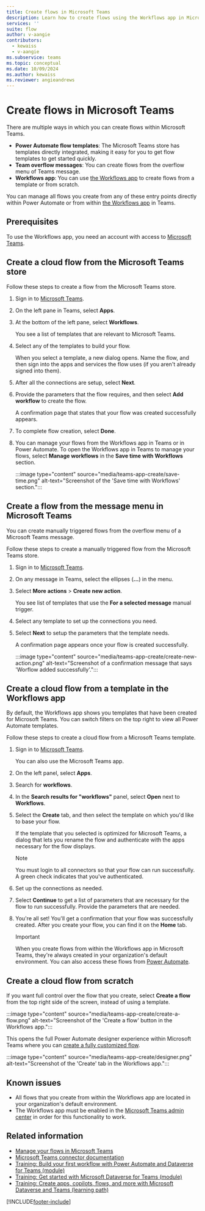 ```yaml
---
title: Create flows in Microsoft Teams
description: Learn how to create flows using the Workflows app in Microsoft Teams
services: ''
suite: flow
author: v-aangie
contributors:
  - kewaiss
  - v-aangie
ms.subservice: teams
ms.topic: conceptual
ms.date: 10/09/2024
ms.author: kewaiss
ms.reviewer: angieandrews
---
```


# Create flows in Microsoft Teams

There are multiple ways in which you can create flows within Microsoft Teams.

- **Power Automate flow templates**: The Microsoft Teams store has templates directly integrated, making it easy for you to get flow templates to get started quickly.
- **Team overflow messages**: You can create flows from the overflow menu of Teams message.
- **Workflows app**: You can use [the Workflows app](./install-teams-app.md) to create flows from a template or from scratch.

You can manage all flows you create from any of these entry points directly within Power Automate or from within [the Workflows app](./install-teams-app.md) in Teams.

## Prerequisites

To use the Workflows app, you need an account with access to [Microsoft Teams](https://teams.microsoft.com).

## Create a cloud flow from the Microsoft Teams store

Follow these steps to create a flow from the Microsoft Teams store.

1. Sign in to [Microsoft Teams](https://teams.microsoft.com).
1. On the left pane in Teams, select **Apps**.
1. At the bottom of the left pane, select **Workflows**.

   You see a list of templates that are relevant to Microsoft Teams.

1. Select any of the templates to build your flow.

   When you select a template, a new dialog opens. Name the flow, and then sign into the apps and services the flow uses (if you aren't already signed into them).

1. After all the connections are setup, select **Next**.
1. Provide the parameters that the flow requires, and then select **Add workflow** to create the flow.

    A confirmation page that states that your flow was created successfully appears.

1. To complete flow creation, select **Done**.
1. You can manage your flows from the Workflows app in Teams or in Power Automate. To open the Workflows app in Teams to manage your flows, select **Manage workflows** in the **Save time with Workflows** section.

    :::image type="content" source="media/teams-app-create/save-time.png" alt-text="Screenshot of the 'Save time with Workflows' section.":::

## Create a flow from the message menu in Microsoft Teams

You can create manually triggered flows from the overflow menu of a Microsoft Teams message.

Follow these steps to create a manually triggered flow from the Microsoft Teams store.

1. Sign in to [Microsoft Teams](https://teams.microsoft.com).
1. On any message in Teams, select the ellipses (**...**) in the menu.
1. Select **More actions** > **Create new action**.

   You see list of templates that use the **For a selected message** manual trigger.

1. Select any template to set up the connections you need.
1. Select **Next** to setup the parameters that the template needs.

    A confirmation page appears once your flow is created successfully.

    :::image type="content" source="media/teams-app-create/create-new-action.png" alt-text="Screenshot of a confirmation message that says 'Worflow added successfully'.":::

## Create a cloud flow from a template in the Workflows app

By default, the Workflows app shows you templates that have been created for Microsoft Teams. You can switch filters on the top right to view all Power Automate templates.

Follow these steps to create a cloud flow from a Microsoft Teams template.

1. Sign in to [Microsoft Teams](https://Teams.Microsoft.com).

    You can also use the Microsoft Teams app.

1. On the left panel, select **Apps**.
1. Search for **workflows**.
1. In the **Search results for "workflows"** panel, select **Open** next to **Workflows**.
1. Select the **Create** tab, and then select the template on which you'd like to base your flow.

    If the template that you selected is optimized for Microsoft Teams, a dialog that lets you rename the flow and authenticate with the apps necessary for the flow displays.
  
   > [!NOTE]
   > You must login to all connectors so that your flow can run successfully. A green check indicates that you've authenticated.

1. Set up the connections as needed.
1. Select **Continue** to get a list of parameters that are necessary for the flow to run successfully. Provide the parameters that are needed.
1. You're all set! You'll get a confirmation that your flow was successfully created. After you create your flow, you can find it on the **Home** tab.

    > [!IMPORTANT]
    > When you create flows from within the Workflows app in Microsoft Teams, they're always created in your organization's default environment. You can also access these flows from [Power Automate](https://make.powerautomate.com).

## Create a cloud flow from scratch

If you want full control over the flow that you create, select **Create a flow** from the top right side of the screen, instead of using a template.

:::image type="content" source="media/teams-app-create/create-a-flow.png" alt-text="Screenshot of the 'Create a flow' button in the Workflows app.":::

This opens the full Power Automate designer experience within Microsoft Teams where you can [create a fully customized flow](../get-started-logic-flow.md).

:::image type="content" source="media/teams-app-create/designer.png" alt-text="Screenshot of the 'Create' tab in the Workflows app.":::

## Known issues

- All flows that you create from within the Workflows app are located in your organization's default environment.
- The Workflows app must be enabled in the [Microsoft Teams admin center](https://admin.teams.microsoft.com/policies/manage-apps) in order for this functionality to work.

## Related information

- [Manage your flows in Microsoft Teams](./teams-app-home.md)
- [Microsoft Teams connector documentation](/connectors/teams/)
- [Training: Build your first workflow with Power Automate and Dataverse for Teams (module)](/training/modules/build-first-workflow/)
- [Training: Get started with Microsoft Dataverse for Teams (module)](/training/modules/get-started-dataverse-teams/)
- [Training: Create apps, copilots, flows, and more with Microsoft Dataverse and Teams (learning path)](/training/paths/work-power-platform-teams/)

[!INCLUDE[footer-include](../includes/footer-banner.md)]

